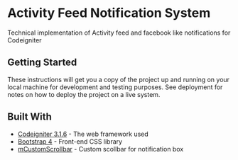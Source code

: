 # Activity Feed Notification System

Technical implementation of Activity feed and facebook like notifications for Codeigniter

## Getting Started

These instructions will get you a copy of the project up and running on your local machine for development and testing purposes. See deployment for notes on how to deploy the project on a live system.

## Built With

* [Codeigniter 3.1.6](https://codeigniter.com/docs) - The web framework used
* [Bootstrap 4](http://getbootstrap.com/docs/4.0/getting-started/download/) - Front-end CSS library
* [mCustomScrollbar](http://manos.malihu.gr/jquery-custom-content-scroller/) - Custom scollbar for notification box